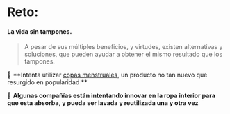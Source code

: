 [by]: <> "Eduardo avila"
[date]: <> "27 de marzo 2020"
[title]: <> "Toallas femeninas y tampones, volviéndose insostenibles"



# Reto: 

#### La vida sin tampones.

 > A pesar de sus múltiples beneficios, y virtudes, existen alternativas y soluciones, que pueden ayudar a obtener el mismo resultado que los tampones.

 🌟 **Intenta utilizar [copas menstruales](https://www.thelancet.com/journals/lanpub/article/PIIS2468-2667(19)30111-2/fulltext), un producto no tan nuevo que resurgido en popularidad **

 🌟 **Algunas compañías están intentando innovar en la ropa interior para que esta absorba, y pueda ser lavada y reutilizada una y otra vez**